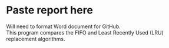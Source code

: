 # Paste report here
Will need to format Word document for GitHub.\
This program compares the FIFO and Least Recently Used (LRU) replacement algorithms.
